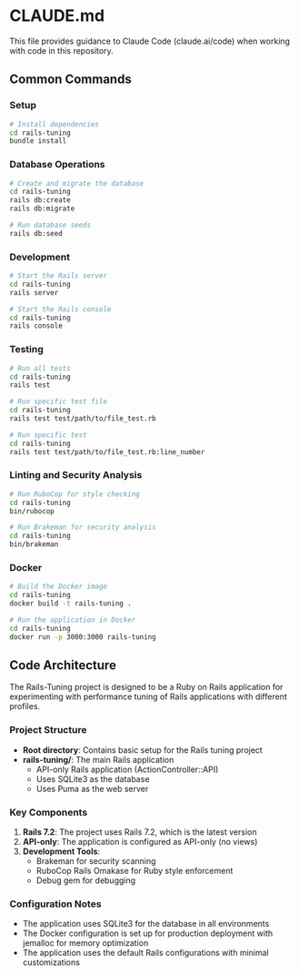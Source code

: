 # CLAUDE.md

This file provides guidance to Claude Code (claude.ai/code) when working with code in this repository.

## Common Commands

### Setup
```bash
# Install dependencies 
cd rails-tuning
bundle install
```

### Database Operations
```bash
# Create and migrate the database
cd rails-tuning
rails db:create
rails db:migrate

# Run database seeds
rails db:seed
```

### Development
```bash
# Start the Rails server
cd rails-tuning
rails server

# Start the Rails console
cd rails-tuning
rails console
```

### Testing
```bash
# Run all tests
cd rails-tuning
rails test

# Run specific test file
cd rails-tuning
rails test test/path/to/file_test.rb

# Run specific test
cd rails-tuning
rails test test/path/to/file_test.rb:line_number
```

### Linting and Security Analysis
```bash
# Run RuboCop for style checking
cd rails-tuning
bin/rubocop

# Run Brakeman for security analysis
cd rails-tuning
bin/brakeman
```

### Docker
```bash
# Build the Docker image
cd rails-tuning
docker build -t rails-tuning .

# Run the application in Docker
cd rails-tuning
docker run -p 3000:3000 rails-tuning
```

## Code Architecture

The Rails-Tuning project is designed to be a Ruby on Rails application for experimenting with performance tuning of Rails applications with different profiles.

### Project Structure

- **Root directory**: Contains basic setup for the Rails tuning project
- **rails-tuning/**: The main Rails application
  - API-only Rails application (ActionController::API)
  - Uses SQLite3 as the database
  - Uses Puma as the web server

### Key Components

1. **Rails 7.2**: The project uses Rails 7.2, which is the latest version
2. **API-only**: The application is configured as API-only (no views)
3. **Development Tools**:
   - Brakeman for security scanning
   - RuboCop Rails Omakase for Ruby style enforcement
   - Debug gem for debugging

### Configuration Notes

- The application uses SQLite3 for the database in all environments
- The Docker configuration is set up for production deployment with jemalloc for memory optimization
- The application uses the default Rails configurations with minimal customizations